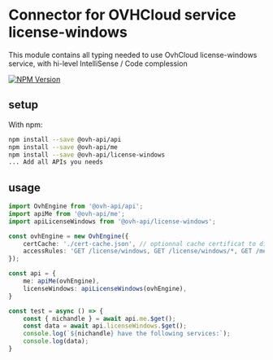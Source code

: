 # Connector for OVHCloud service license-windows

This module contains all typing needed to use OvhCloud license-windows service, with hi-level IntelliSense / Code complession

[![NPM Version](https://img.shields.io/npm/v/@ovh-api/license-windows.svg?style=flat)](https://www.npmjs.org/package/@ovh-api/license-windows)

## setup

With npm:
````bash
npm install --save @ovh-api/api
npm install --save @ovh-api/me
npm install --save @ovh-api/license-windows
... Add all APIs you needs
````

## usage

````typescript
import OvhEngine from '@ovh-api/api';
import apiMe from '@ovh-api/me';
import apiLicenseWindows from '@ovh-api/license-windows';

const ovhEngine = new OvhEngine({ 
    certCache: './cert-cache.json', // optionnal cache certificat to disk
    accessRules: 'GET /license/windows, GET /license/windows/*, GET /me', // optionnal limit the requested privileges.
});

const api = {
    me: apiMe(ovhEngine),
    licenseWindows: apiLicenseWindows(ovhEngine),
}

const test = async () => {
    const { nichandle } = await api.me.$get();
    const data = await api.licenseWindows.$get();
    console.log(`${nichandle} have the following services:`);
    console.log(data);
}

````